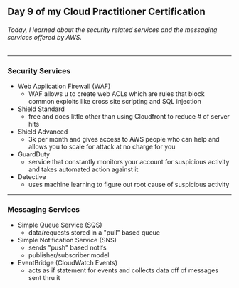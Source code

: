 ## Day 9 of my Cloud Practitioner Certification
###### Today, I learned about the security related services and the messaging services offered by AWS.
---

### Security Services
* Web Application Firewall (WAF)
  * WAF allows u to create web ACLs which are rules that block common exploits like cross site scripting and SQL injection
* Shield Standard
  * free and does little other than using Cloudfront to reduce # of server hits
* Shield Advanced
  * 3k per month and gives access to AWS people who can help and allows you to scale for attack at no charge for you
* GuardDuty
  * service that constantly monitors your account for suspicious activity and takes automated action against it
* Detective
  * uses machine learning to figure out root cause of suspicious activity
---

### Messaging Services
* Simple Queue Service (SQS)
  * data/requests stored in a "pull" based queue
* Simple Notification Service (SNS)
  * sends "push" based notifs
  * publisher/subscriber model
* EventBridge (CloudWatch Events)
  * acts as if statement for events and collects data off of messages sent thru it
